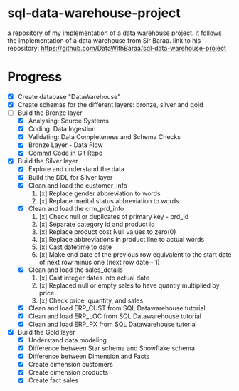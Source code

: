 # sql-data-warehouse-project
a repository of my implementation of a data warehouse project. it follows the implementation of a data warehouse from Sir Baraa. link to his repository: https://github.com/DataWithBaraa/sql-data-warehouse-project

# Progress
- [x] Create database "DataWarehouse"
- [x] Create schemas for the different layers: bronze, silver and gold
- [ ] Build the Bronze layer 
    - [x] Analysing: Source Systems
    - [x] Coding: Data Ingestion
    - [x] Validating: Data Completeness and Schema Checks
    - [x] Bronze Layer - Data Flow
    - [x] Commit Code in Git Repo
- [x] Build the Silver layer
    - [x] Explore and understand the data
    - [x] Build the DDL for Silver layer
    - [x] Clean and load the customer_info
        1. [x] Replace gender abbreviation to words
        2. [x] Replace marital status abbreviation to words
    - [x] Clean and load the crm_prd_info 
		1. [x] Check null or duplicates of primary key - prd_id
		2. [x] Separate category id and product id
		3. [x] Replace product cost Null values to zero(0)
		4. [x] Replace abbreviations in product line to actual words
		5. [x] Cast datetime to date 
		6. [x] Make end date of the previous row equivalent to the start date of next row minus one (next row date - 1)
    - [x] Clean and load the sales_details
        1. [x] Cast integer dates into actual date
        2. [x] Replaced null or empty sales to have quantiy multiplied by price
        3. [x] Check price, quantity, and sales
    - [x] Clean and load ERP_CUST from SQL Datawarehouse tutorial
    - [x] Clean and load ERP_LOC from SQL Datawarehouse tutorial
    - [x] Clean and load ERP_PX from SQL Datawarehouse tutorial
- [x] Build the Gold layer
    - [x] Understand data modeling
    - [x] Difference between Star schema and Snowflake schema
    - [x] Difference between Dimension and Facts
    - [x] Create dimension customers
    - [x] Create dimension products
    - [x] Create fact sales